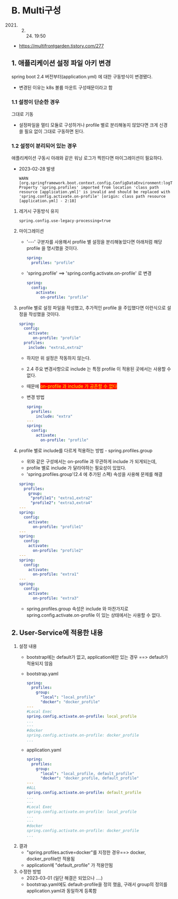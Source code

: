<style>
.burk {
    background-color: red;
    color: yellow;
    display:inline-block;
}
</style>


# B. Multi구성

2021. 2. 24. 19:50
- https://multifrontgarden.tistory.com/277


## 1.  애플리케이션 설정 파일 아키 변경

spring boot 2.4 버전부터(application.yml) 에 대한 구동방식이 변경됐다. 
- 변경된 이유는 k8s 볼륨 마운트 구성때문이라고 함


### 1.1 설정이 단순한 경우

그대로 기동
- 설정파일을 멀티 모듈로 구성하거나 profile 별로 분리해놓지 않았다면 크게 신경 쓸 필요 없이 그대로 구동하면 된다.

### 1.2 설정이 분리되어 있는 경우

애플리케이션 구동시 아래와 같은 워닝 로그가 찍힌다면 마이그레이션이 필요하다.
- 2023-02-28 발생
  ```shell
  WARN [org.springframework.boot.context.config.ConfigDataEnvironment:logTo:258] Property 'spring.profiles' imported from location 'class path resource [application.yml]' is invalid and should be replaced with 'spring.config.activate.on-profile' [origin: class path resource [application.yml] - 2:18]
  ```

1. 레거시 구동방식 유지

    ```shell
    spring.config.use-legacy-processing=true
    ```
2. 마이그레이션
   - '---' 구분자를 사용해서 profile 별 설정을 분리해놓았다면 아래처럼 해당 profile 을 명시했을 것이다.

        ```yaml
        spring:
          profiles: "profile"
        ```

   - 'spring.profile' ==>  'spring.config.activate.on-profile' 로 변경

      ```yaml
      spring:
        config:
          activate:
            on-profile: "profile"
      ```

3. profile 별로 설정 파일을 작성했고, 추가적인 profile 을 주입했다면 이런식으로 설정을 작성했을 것이다.

    ```yaml
    spring:
      config:
        activate:
          on-profile: "profile"
      profiles:
        include: "extra1,extra2"
    ```
    - 하지만 위 설정은 작동하지 않는다. 
    - 2.4 주요 변경사항으로 include 는 특정 profile 이 적용된 곳에서는 사용할 수 없다. 
    - 때문에 <span class=burk>on-profile 과 include 가 공존할 수 없다</span>

    - 변경 방법

        ```yaml
        spring:
          profiles:
            include: "extra"
        ---
        spring:
          config:
            activate:
              on-profile: "profile"
        ```
4. profile 별로 include를 다르게 적용하는 방법 - spring.profiles.group
   - 위와 같은 구성에서는 on-profile 과 무관하게 include 가 되게되는데, 
   - profile 별로 include 가 달라야하는 필요성이 있었다. 
   - 'spring.profiles.group'(2.4 에 추가된 스펙) 속성을 사용해 문제를 해결

    ```yaml
    spring:
      profiles:
        group:
         "profile1": "extra1,extra2"
         "profile2": "extra3,extra4"
    ---
    spring:
      config:
        activate:
          on-profile: "profile1"
    ---
    spring:
      config:
        activate:
          on-profile: "profile2"
    ---
    spring:
      config:
        activate:
          on-profile: "extra1"
    ---
    spring:
      config:
        activate:
          on-profile: "extra3"
    ```
    - spring.profiles.group 속성은 include 와 마찬가지로 spring.config.activate.on-profile 이 있는 상태에서는 사용할 수 없다.

    


## 2. User-Service에 적용한 내용

1. 설정 내용
   - bootstrap에는 default가 없고, application에만 있는 경우 ==> default가 적용되지 않음 
   - bootstrap.yaml
      ```yaml
      spring:
        profiles:
          group:
            "local": "local_profile"
            "docker": "docker_profile"
      ---
      #Local Exec
      spring.config.activate.on-profile: local_profile
      ...
      ---
      #docker
      spring.config.activate.on-profile: docker_profile
      ...
      ```
   - application.yaml

      ```yaml
      spring:
        profiles:
          group:
            "local": "local_profile, default_profile"
            "docker": "docker_profile, default_profile"
      ---
      #ALL
      spring.config.activate.on-profile: default_profile
      ...
      ---
      #Local Exec
      spring.config.activate.on-profile: local_profile
      ...
      ---
      #docker
      spring.config.activate.on-profile: docker_profile
      ...
      ```
2. 결과
   - "spring.profiles.active=docker"를 지정한 경우==> docker, docker_profile만 적용됨
   - application에 "default_profile" 가 적용안됨
3. 수정한 방법
   - 2023-03-01 (일단 해결은 되었으나 ....)
   - bootstrap.yaml에도 default-profile을 정의 했음, 구래서 group의 정의를 application.yaml과 동일하게 등록함